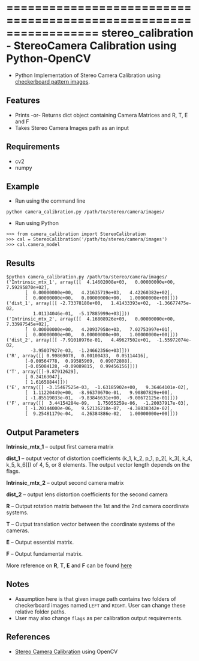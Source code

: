 =================================================================
stereo_calibration - StereoCamera Calibration using Python-OpenCV
=================================================================
* Python Implementation of Stereo Camera Calibration using [checkerboard pattern images](http://docs.opencv.org/2.4/doc/tutorials/calib3d/camera_calibration/camera_calibration.html).

Features
--------
* Prints -or- Returns dict object containing Camera Matrices and R, T, E and F
* Takes Stereo Camera Images path as an input

Requirements
------------
* cv2
* numpy

Example
-------
* Run using the command line
```
python camera_calibration.py /path/to/stereo/camera/images/
```
* Run using Python
```
>>> from camera_calibration import StereoCalibration
>>> cal = StereoCalibration('/path/to/stereo/camera/images')
>>> cal.camera_model
```

Results
-------
```
$python camera_calibration.py /path/to/stereo/camera/images/
('Intrinsic_mtx_1', array([[  4.14602008e+03,   0.00000000e+00,   7.59295870e+02],
       [  0.00000000e+00,   4.21635719e+03,   4.42260382e+02],
       [  0.00000000e+00,   0.00000000e+00,   1.00000000e+00]]))
('dist_1', array([[ -2.73378180e+00,   1.41433393e+02,  -1.36677475e-02,
          1.01134046e-01,  -5.17885999e+03]]))
('Intrinsic_mtx_2', array([[  4.16808926e+03,   0.00000000e+00,   7.33997545e+02],
       [  0.00000000e+00,   4.20937958e+03,   7.02753997e+01],
       [  0.00000000e+00,   0.00000000e+00,   1.00000000e+00]]))
('dist_2', array([[ -7.91010976e-01,   4.49627502e+01,  -1.55972074e-02,
         -3.95037927e-03,  -1.24662356e+03]]))
('R', array([[ 0.99869078,  0.00100433,  0.05114416],
       [-0.00564778,  0.99585969,  0.09072808],
       [-0.05084128, -0.09089815,  0.99456156]]))
('T', array([[-9.87912629],
       [ 0.24163047],
       [ 1.61658844]]))
('E', array([[ -3.15467525e-03,  -1.63185902e+00,   9.36464101e-02],
       [  1.11220449e+00,  -8.96370670e-01,   9.90807829e+00],
       [ -1.85519033e-01,  -9.83846631e+00,  -9.08672125e-01]]))
('F', array([[  3.44154284e-09,   1.75055259e-06,  -1.20037917e-03],
       [ -1.20144000e-06,   9.52136218e-07,  -4.38838342e-02],
       [  9.25481179e-04,   4.26384886e-02,   1.00000000e+00]]))
```

Output Parameters
-----------------
__Intrinsic_mtx_1__ – output first camera matrix

__dist_1__ – output vector of distortion coefficients  (k_1, k_2, p_1, p_2[, k_3[, k_4, k_5, k_6]]) of 4, 5, or 8 elements. The output vector length depends on the flags.

__Intrinsic_mtx_2__ – output second camera matrix

__dist_2__ – output lens distortion coefficients for the second camera

__R__ – Output rotation matrix between the 1st and the 2nd camera coordinate systems.

__T__ – Output translation vector between the coordinate systems of the cameras.

__E__ – Output essential matrix.

__F__ – Output fundamental matrix.

More reference on __R__, __T__, __E__ and __F__ can be found [here](http://docs.opencv.org/2.4/modules/calib3d/doc/camera_calibration_and_3d_reconstruction.html#stereocalibrate)

Notes
-----
* Assumption here is that given image path contains two folders of checkerboard images named `LEFT` and `RIGHT`. User can change these relative folder paths.
* User may also change `flags` as per calibration output requirements.

References
----------
* [Stereo Camera Calibration](http://docs.opencv.org/2.4/modules/calib3d/doc/camera_calibration_and_3d_reconstruction.html) using OpenCV


